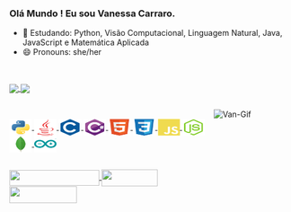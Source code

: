  ### Olá Mundo ! Eu sou Vanessa Carraro. 

- 🌱 Estudando: Python, Visão Computacional, Linguagem Natural, Java, JavaScript e Matemática Aplicada
- 😄 Pronouns: she/her

##


<br>
<div align="left"> 
 
<a href="https://github.com/B10L0G4">
<img align="center" height="180en" src = "https://biologa-readme-stats.vercel.app/api?username=B10L0G4&show_icons=true&layout=compact&langs_count=3&theme=cobalt&include_all_commits=true&count_private=true"/>
<img align="center" height="180en" src= "https://biologa-readme-stats.vercel.app/api/top-langs/?username=B10L0G4&layout=compact&langs_count=8&theme=cobalt"/>
</div>
 
##

<div>
<img align="right" alt="Van-Gif" height="140" width="140" src="https://user-images.githubusercontent.com/81984134/163482433-8dad9787-f645-4f52-bf80-4ba880cff18b.gif">
</div>
<div align="left"> 
<br>
  <img align="center" alt="Python" height="30" width="40" src="https://raw.githubusercontent.com/devicons/devicon/master/icons/python/python-original.svg"> 
  <img align="center" alt="Java" height="30" width="40" src="https://raw.githubusercontent.com/devicons/devicon/master/icons/java/java-plain.svg">
  <img align="center" alt="C" height="30" width="40" src="https://raw.githubusercontent.com/devicons/devicon/master/icons/c/c-plain.svg">
  <img align="center" alt="Csharp" height="30" width="40" src="https://raw.githubusercontent.com/devicons/devicon/master/icons/csharp/csharp-original.svg">
  <img align="center" alt="HTML" height="30" width="40" src="https://raw.githubusercontent.com/devicons/devicon/master/icons/html5/html5-original.svg">
  <img align="center" alt="CSS" height="30" width="40" src="https://raw.githubusercontent.com/devicons/devicon/master/icons/css3/css3-original.svg">
  <img align="center" alt="Js" height="30" width="40" src="https://raw.githubusercontent.com/devicons/devicon/master/icons/javascript/javascript-plain.svg">
  <img align="center" alt="Js" height="30" width="40" src="https://raw.githubusercontent.com/devicons/devicon/master/icons/nodejs/nodejs-plain.svg">
  <img align="center" alt="Arduino" height="30" width="40" src="https://raw.githubusercontent.com/devicons/devicon/master/icons/mongodb/mongodb-original.svg">
  <img align="center" alt="Arduino" height="30" width="40" src="https://raw.githubusercontent.com/devicons/devicon/master/icons/arduino/arduino-original.svg">
 </div>

 
  ##

 <div>
  <img align="center" height="28" width="160" src="https://wakatime.com/badge/user/399dc1a7-7184-4f7d-8eec-4c46414fbaaf.svg"/>
  <a href = "mailto:vanessacarraro@usp.br"><img src="https://img.shields.io/badge/-Gmail-%23333?style=for-the-badge&logo=gmail&logoColor=white" target="_blank"align="center" height="30" width="100"</a>
  <a href="https://www.linkedin.com/in/vanessacarraro/" target="_blank"><img src="https://img.shields.io/badge/-LinkedIn-%230077B5?style=for-the-badge&logo=linkedin&logoColor=white" target="_blank"align="center"  height="30" width="120" color="pink"</a>

</div>
   

